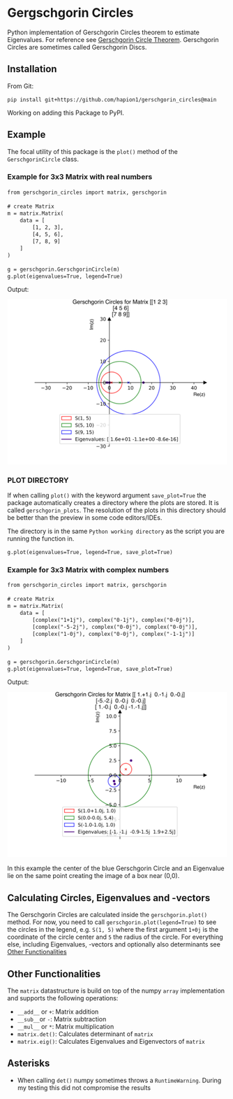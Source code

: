 # Gergschgorin Circles

Python implementation of Gerschgorin Circles theorem to estimate Eigenvalues.
For reference see [Gerschgorin Circle Theorem](https://en.wikipedia.org/wiki/Gershgorin_circle_theorem).
Gerschgorin Circles are sometimes called Gerschgorin Discs.

## Installation

From Git:

```
pip install git+https://github.com/hapion1/gerschgorin_circles@main
```

Working on adding this Package to PyPI.

## Example

The focal utility of this package is the `plot()` method of the `GerschgorinCircle` class.

### Example for 3x3 Matrix with real numbers

```
from gerschgorin_circles import matrix, gerschgorin

# create Matrix
m = matrix.Matrix(
    data = [
        [1, 2, 3],
        [4, 5, 6],
        [7, 8, 9]
    ]   
)

g = gerschgorin.GerschgorinCircle(m)
g.plot(eigenvalues=True, legend=True)
```

Output:

![Gerschgorin Circles 1](./gerschgorin_plots/plot_%0A%5B%5B1%202%203%5D%0A%20%5B4%205%206%5D%0A%20%5B7%208%209%5D%5D.svg)


### PLOT DIRECTORY

If when calling `plot()` with the keyword argument `save_plot=True` the package automatically creates a directory where the plots are stored.
It is called `gerschgorin_plots`. The resolution of the plots in this directory should be better than the preview in some code editors/IDEs.

The directory is in the same `Python working directory` as the script you are running the function in.

```
g.plot(eigenvalues=True, legend=True, save_plot=True)
```

### Example for 3x3 Matrix with complex numbers

```
from gerschgorin_circles import matrix, gerschgorin

# create Matrix
m = matrix.Matrix(
    data = [
        [complex("1+1j"), complex("0-1j"), complex("0-0j")],
        [complex("-5-2j"), complex("0-0j"), complex("0-0j")],
        [complex("1-0j"), complex("0-0j"), complex("-1-1j")]
    ]  
)

g = gerschgorin.GerschgorinCircle(m)
g.plot(eigenvalues=True, legend=True, save_plot=True)
```

Output:

![Gerschgorin Circles 2](./gerschgorin_plots/plot_%0A%5B%5B%201.+1.j%20%200.-1.j%20%200.-0.j%5D%0A%20%5B-5.-2.j%20%200.-0.j%20%200.-0.j%5D%0A%20%5B%201.-0.j%20%200.-0.j%20-1.-1.j%5D%5D.svg)

In this example the center of the blue Gerschgorin Circle and an Eigenvalue lie on the same point creating the image of 
a box near (0,0).

## Calculating Circles, Eigenvalues and -vectors

The Gerschgorin Circles are calculated inside the `gerschgorin.plot()` method.
For now, you need to call `gerschgorin.plot(legend=True)` to see the circles in the legend, e.g. `S(1, 5)` 
where the first argument `1+0j` is the coordinate of the circle center and `5` the radius of the circle.
For everything else, including Eigenvalues, -vectors and optionally also determinants see [Other Functionalities](#other-functionalities) 



## Other Functionalities

The `matrix` datastructure is build on top of the numpy `array` implementation
and supports the following operations:

- `__add__` or `+`: Matrix addition
- `__sub__`or `-`: Matrix subtraction
- `__mul__` or `*`: Matrix multiplication
- `matrix.det()`: Calculates determinant of `matrix`
- `matrix.eig()`: Calculates Eigenvalues and Eigenvectors of `matrix`

## Asterisks

- When calling `det()` numpy sometimes throws a `RuntimeWarning`. 
During my testing this did not compromise the results
